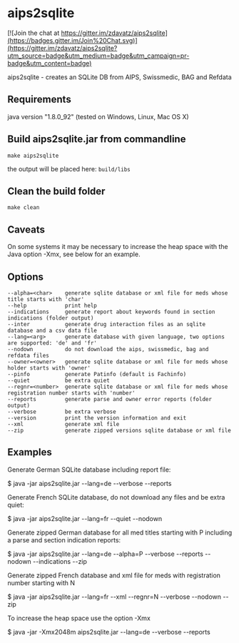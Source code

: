 aips2sqlite
===========

[![Join the chat at https://gitter.im/zdavatz/aips2sqlite](https://badges.gitter.im/Join%20Chat.svg)](https://gitter.im/zdavatz/aips2sqlite?utm_source=badge&utm_medium=badge&utm_campaign=pr-badge&utm_content=badge)

aips2sqlite - creates an SQLite DB from AIPS, Swissmedic, BAG and Refdata

## Requirements

java version "1.8.0_92" (tested on Windows, Linux, Mac OS X)

## Build aips2sqlite.jar from commandline

`make aips2sqlite`

the output will be placed here: `build/libs`

## Clean the build folder

`make clean`

## Caveats

On some systems it may be necessary to increase the heap space with the Java option -Xmx, see below for an example.

## Options

```
--alpha=<char>    generate sqlite database or xml file for meds whose title starts with 'char'
--help            print help
--indications     generate report about keywords found in section indications (folder output)
--inter			  generate drug interaction files as an sqlite database and a csv data file
--lang=<arg>      generate database with given language, two options are supported: 'de' and 'fr'
--nodown          do not download the aips, swissmedic, bag and refdata files
--owner=<owner>   generate sqlite database or xml file for meds whose holder starts with 'owner'
--pinfo           generate Patinfo (default is Fachinfo)
--quiet           be extra quiet
--regnr=<number>  generate sqlite database or xml file for meds whose registration number starts with 'number'
--reports         generate parse and owner error reports (folder output)
--verbose         be extra verbose
--version         print the version information and exit
--xml             generate xml file 
--zip             generate zipped versions sqlite database or xml file 
```

## Examples

Generate German SQLite database including report file:

$ java -jar aips2sqlite.jar --lang=de --verbose --reports

Generate French SQLite database, do not download any files and be extra quiet:

$ java -jar aips2sqlite.jar --lang=fr --quiet --nodown

Generate zipped German database for all med titles starting with P including a parse and section indication reports:

$ java -jar aips2sqlite.jar --lang=de --alpha=P --verbose --reports --nodown --indications --zip

Generate zipped French database and xml file for meds with registration number starting with N

$ java -jar aips2sqlite.jar --lang=fr --xml --regnr=N --verbose --nodown --zip

To increase the heap space use the option -Xmx

$ java -jar -Xmx2048m aips2sqlite.jar --lang=de --verbose --reports
